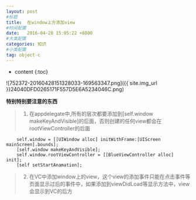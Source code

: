 ```yaml
---
layout: post
#标题
title:  在window上方添加view
#时间配置
date:   2016-04-28 15:05:22 +0800
#大类配置
categories: 知识
#小类配置
tag: object-c
---
```


* content
{:toc}

![752372-20160428151328033-169563347.png]({{ site.img_url }}24040DFD0265171F557D5E6A5234046C.png)

**特别特别要注意的东西**

> 1. 在appdelegate中,所有的层次都要添加到[self.window makeKeyAndVisible]的后面，否则创建的任何view都会在rootViewController的后面

```objc
    self.window = [[UIWindow alloc] initWithFrame:[UIScreen mainScreen].bounds];
    [self.window makeKeyAndVisible];
    self.window.rootViewController = [[BlueViewController alloc] init];
    [self setStartAnamation];
```

> 2. 在VC中添加window上的view，这个view的添加事件只能在点击事件等页面显示过后的事件中，如果添加到viewDidLoad等显示方法中，view会显示到VC的后方

 